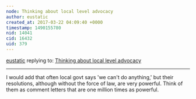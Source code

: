 ```yaml
---
node: Thinking about local level advocacy
author: eustatic
created_at: 2017-03-22 04:09:40 +0000
timestamp: 1490155780
nid: 14041
cid: 16432
uid: 379
---
```




[eustatic](../profile/eustatic) replying to: [Thinking about local level advocacy](../notes/stevie/03-20-2017/thinking-about-local-level-advocacy)

----
I would add that often local govt says 'we can't do anything,' but their resolutions, although without the force of law, are very powerful. Think of them as comment letters that are one million times as powerful. 